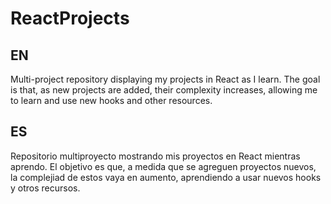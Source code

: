 # ReactProjects

## EN
Multi-project repository displaying my projects in React as I learn. The goal is that, as new projects are added, their complexity increases, allowing me to learn and use new hooks and other resources.

## ES
Repositorio multiproyecto mostrando mis proyectos en React mientras aprendo. El objetivo es que, a medida que se agreguen proyectos nuevos, la complejiad de estos vaya en aumento, aprendiendo a usar nuevos hooks y otros recursos.
